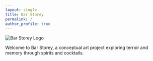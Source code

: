 ```yaml
---
layout: single
title: Bar Storey
permalink: /
author_profile: true
---
```


<div class="home-logo">
  <img src="{{ '/assets/images/Bar_Storey_Logo.png' | relative_url }}" alt="Bar Storey Logo" class="logo-image">
</div>

Welcome to Bar Storey, a conceptual art project exploring terroir and memory through spirits and cocktails.

